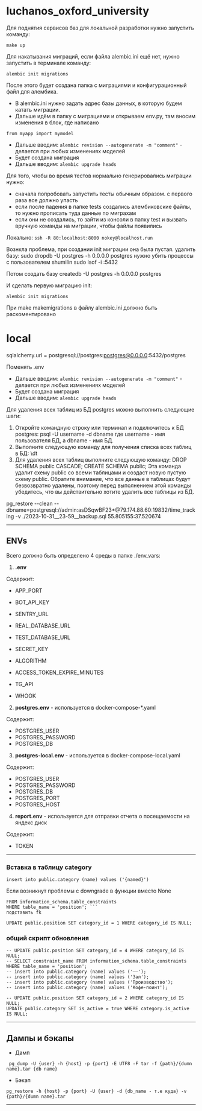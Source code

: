 # luchanos_oxford_university

Для поднятия сервисов баз для локальной разработки нужно запустить команду:

```
make up
```

Для накатывания миграций, если файла alembic.ini ещё нет, нужно запустить в терминале команду:

```
alembic init migrations
```

После этого будет создана папка с миграциями и конфигурационный файл для алембика.

- В alembic.ini нужно задать адрес базы данных, в которую будем катать миграции.
- Дальше идём в папку с миграциями и открываем env.py, там вносим изменения в блок, где написано

```
from myapp import mymodel
```

- Дальше вводим: ```alembic revision --autogenerate -m "comment"``` - делается при любых изменениях моделей
- Будет создана миграция
- Дальше вводим: ```alembic upgrade heads```

Для того, чтобы во время тестов нормально генерировались миграции нужно:
- сначала попробовать запустить тесты обычным образом. с первого раза все должно упасть
- если после падения в папке tests создались алембиковские файлы, то нужно прописать туда данные по миграхам
- если они не создались, то зайти из консоли в папку test и вызвать вручную команды на миграции, чтобы файлы появились

Локально:
```ssh -R 80:localhost:8000 nokey@localhost.run```

Вознкла проблема, при создании init миграции она была пустая.
удалить базу:
sudo dropdb -U postgres -h 0.0.0.0 postgres
нужно убить процессы с пользователем shumilin
sudo lsof -i :5432

Потом создать базу
createdb -U postgres -h 0.0.0.0 postgres

И сделать первую миграцию init:
```
alembic init migrations
```
При make makemigrations в файлу alembic.ini должно быть раскоментировано 
# local
sqlalchemy.url = postgresql://postgres:postgres@0.0.0.0:5432/postgres

Поменять .env
- Дальше вводим: ```alembic revision --autogenerate -m "comment"``` - делается при любых изменениях моделей
- Будет создана миграция
- Дальше вводим: ```alembic upgrade heads```


Для удаления всех таблиц из БД postgres можно выполнить следующие шаги:
1. Откройте командную строку или терминал и подключитесь к БД postgres:
psql -U username -d dbname
где username - имя пользователя БД, а dbname - имя БД.
2. Выполните следующую команду для получения списка всех таблиц в БД:
\dt
3. Для удаления всех таблиц выполните следующую команду:
DROP SCHEMA public CASCADE;
CREATE SCHEMA public;
Эта команда удалит схему public со всеми таблицами и создаст новую пустую схему public. Обратите внимание, что все данные в таблицах будут безвозвратно удалены, поэтому перед выполнением этой команды убедитесь, что вы действительно хотите удалить все таблицы из БД.

pg_restore --clean --dbname=postgresql://admin:asDSqwBF23*@79.174.88.60:19832/time_tracking -v ./2023-10-31__23-59__backup.sql
55.805155:37.520674

---

## ENVs

Всего должно быть определено 4 среды в папке ./env_vars:

1. **.env** 

Содержит:

+ APP_PORT
+ BOT_API_KEY
+ SENTRY_URL

+ REAL_DATABASE_URL
+ TEST_DATABASE_URL

+ SECRET_KEY
+ ALGORITHM

+ ACCESS_TOKEN_EXPIRE_MINUTES

+ TG_API
+ WHOOK

2. **postgres.env** - используется в docker-compose-*.yaml

Содержит: 
+ POSTGRES_USER
+ POSTGRES_PASSWORD
+ POSTGRES_DB

3. **postgres-local.env** - используется в docker-compose-local.yaml

Содержит:

+ POSTGRES_USER
+ POSTGRES_PASSWORD
+ POSTGRES_DB
+ POSTGRES_PORT
+ POSTGRES_HOST

4. **report.env** - используется для отправки отчета о посещаемости на яндекс диск

Содержит:

+ TOKEN


--- 
### Вставка в таблицу category

```insert into public.category (name) values ('{named}')```

Если возникнут проблемы с downgrade в функции вместо None

``` SELECT constraint_name, constraint_type
FROM information_schema.table_constraints
WHERE table_name = 'position'; ```
подставить fk

UPDATE public.position SET category_id = 1 WHERE category_id IS NULL;
```
### общий скрипт обновления
```
-- UPDATE public.position SET category_id = 4 WHERE category_id IS NULL;
-- SELECT constraint_name FROM information_schema.table_constraints WHERE table_name = 'position';
-- insert into public.category (name) values ('——');
-- insert into public.category (name) values ('Зал');
-- insert into public.category (name) values ('Производство');
-- insert into public.category (name) values ('Кофе-поинт');

-- UPDATE public.position SET category_id = 2 WHERE category_id IS NULL;
UPDATE public.category SET is_active = true WHERE category.is_active IS NULL;
```

***

## Дампы и бэкапы

+ Дамп
```angular2html
 pg_dump -U {user} -h {host} -p {port} -E UTF8 -F tar -f {path}/{dumn name}.tar {db name}
```

+ Бэкап
```angular2html
pg_restore -h {host} -p {port} -U {user} -d {db_name - т.е куда} -v {path}/{dumn name}.tar   
```

---